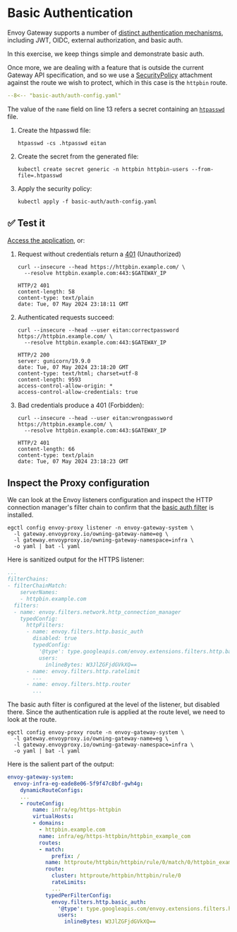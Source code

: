 # Basic Authentication

Envoy Gateway supports a number of [distinct authentication mechanisms](https://gateway.envoyproxy.io/docs/api/extension_types/#securitypolicyspec), including JWT, OIDC, external authorization, and basic auth.

In this exercise, we keep things simple and demonstrate basic auth.

Once more, we are dealing with a feature that is outside the current Gateway API specification, and so we use a [SecurityPolicy](https://gateway.envoyproxy.io/docs/api/extension_types/#securitypolicy) attachment against the route we wish to protect, which in this case is the `httpbin` route.

```yaml linenums="1" hl_lines="13"
--8<-- "basic-auth/auth-config.yaml"
```

The value of the `name` field on line 13 refers a secret containing an [`htpasswd`](https://httpd.apache.org/docs/2.4/programs/htpasswd.html) file.

1. Create the htpasswd file:

    ```shell
    htpasswd -cs .htpasswd eitan
    ```

1. Create the secret from the generated file:

    ```shell
    kubectl create secret generic -n httpbin httpbin-users --from-file=.htpasswd
    ```

1. Apply the security policy:

    ```shell
    kubectl apply -f basic-auth/auth-config.yaml
    ```

## :white_check_mark: Test it

[Access the application](https://httpbin.example.com/), or:

1. Request without credentials return a [401](https://developer.mozilla.org/en-US/docs/Web/HTTP/Status/401) (Unauthorized)

    ```shell
    curl --insecure --head https://httpbin.example.com/ \
      --resolve httpbin.example.com:443:$GATEWAY_IP
    ```

    ```console
    HTTP/2 401
    content-length: 58
    content-type: text/plain
    date: Tue, 07 May 2024 23:18:11 GMT
    ```

1. Authenticated requests succeed:

    ```shell
    curl --insecure --head --user eitan:correctpassword https://httpbin.example.com/ \
      --resolve httpbin.example.com:443:$GATEWAY_IP
    ```

    ```console
    HTTP/2 200
    server: gunicorn/19.9.0
    date: Tue, 07 May 2024 23:18:20 GMT
    content-type: text/html; charset=utf-8
    content-length: 9593
    access-control-allow-origin: *
    access-control-allow-credentials: true
    ```

1. Bad credentials produce a 401 (Forbidden):

    ```shell
    curl --insecure --head --user eitan:wrongpassword https://httpbin.example.com/ \
      --resolve httpbin.example.com:443:$GATEWAY_IP
    ```

    ```console
    HTTP/2 401
    content-length: 66
    content-type: text/plain
    date: Tue, 07 May 2024 23:18:23 GMT
    ```

## Inspect the Proxy configuration

We can look at the Envoy listeners configuration and inspect the HTTP connection manager's filter chain to confirm that the [basic auth filter](https://www.envoyproxy.io/docs/envoy/v1.30.1/configuration/http/http_filters/basic_auth_filter.html) is installed.

```shell
egctl config envoy-proxy listener -n envoy-gateway-system \
  -l gateway.envoyproxy.io/owning-gateway-name=eg \
  -l gateway.envoyproxy.io/owning-gateway-namespace=infra \
  -o yaml | bat -l yaml
```

Here is sanitized output for the HTTPS listener:

```yaml linenums="1" hl_lines="10-15"
...
filterChains:
- filterChainMatch:
    serverNames:
    - httpbin.example.com
  filters:
  - name: envoy.filters.network.http_connection_manager
    typedConfig:
      httpFilters:
      - name: envoy.filters.http.basic_auth
        disabled: true
        typedConfig:
          '@type': type.googleapis.com/envoy.extensions.filters.http.basic_auth.v3.BasicAuth
          users:
            inlineBytes: W3JlZGFjdGVkXQ==
      - name: envoy.filters.http.ratelimit
        ...
      - name: envoy.filters.http.router
        ...
```

The basic auth filter is configured at the level of the listener, but disabled there.
Since the authentication rule is applied at the route level, we need to look at the route.

```shell
egctl config envoy-proxy route -n envoy-gateway-system \
  -l gateway.envoyproxy.io/owning-gateway-name=eg \
  -l gateway.envoyproxy.io/owning-gateway-namespace=infra \
  -o yaml | bat -l yaml
```

Here is the salient part of the output:

```yaml linenums="1" hl_lines="19-23"
envoy-gateway-system:
  envoy-infra-eg-eade8e06-5f9f47c8bf-gwh4g:
    dynamicRouteConfigs:
    ...
    - routeConfig:
        name: infra/eg/https-httpbin
        virtualHosts:
        - domains:
          - httpbin.example.com
          name: infra/eg/https-httpbin/httpbin_example_com
          routes:
          - match:
              prefix: /
            name: httproute/httpbin/httpbin/rule/0/match/0/httpbin_example_com
            route:
              cluster: httproute/httpbin/httpbin/rule/0
              rateLimits:
              ...
            typedPerFilterConfig:
              envoy.filters.http.basic_auth:
                '@type': type.googleapis.com/envoy.extensions.filters.http.basic_auth.v3.BasicAuthPerRoute
                users:
                  inlineBytes: W3JlZGFjdGVkXQ==
```
